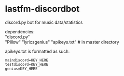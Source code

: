 # lastfm-discordbot
discord.py bot for music data/statistics  


dependencies:  
"discord.py"  
"Pillow"
"lyricsgenius" 
"apikeys.txt" # in master directory


apikeys.txt is formatted as such:  
```lastfm=KEY_HERE
maindiscord=KEY_HERE
testdiscord=KEY_HERE
genius=KEY_HERE
```
